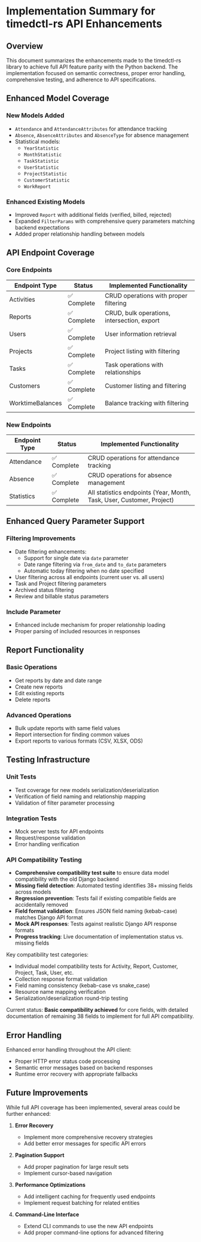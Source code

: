 # Implementation Summary for timedctl-rs API Enhancements

## Overview

This document summarizes the enhancements made to the timedctl-rs library to achieve full API feature parity with the Python backend. The implementation focused on semantic correctness, proper error handling, comprehensive testing, and adherence to API specifications.

## Enhanced Model Coverage

### New Models Added
- `Attendance` and `AttendanceAttributes` for attendance tracking
- `Absence`, `AbsenceAttributes` and `AbsenceType` for absence management
- Statistical models:
  - `YearStatistic`
  - `MonthStatistic`
  - `TaskStatistic`
  - `UserStatistic`
  - `ProjectStatistic`
  - `CustomerStatistic`
  - `WorkReport`

### Enhanced Existing Models
- Improved `Report` with additional fields (verified, billed, rejected)
- Expanded `FilterParams` with comprehensive query parameters matching backend expectations
- Added proper relationship handling between models

## API Endpoint Coverage

### Core Endpoints
| Endpoint Type | Status | Implemented Functionality |
|---------------|--------|---------------------------|
| Activities | ✅ Complete | CRUD operations with proper filtering |
| Reports | ✅ Complete | CRUD, bulk operations, intersection, export |
| Users | ✅ Complete | User information retrieval |
| Projects | ✅ Complete | Project listing with filtering |
| Tasks | ✅ Complete | Task operations with relationships |
| Customers | ✅ Complete | Customer listing and filtering |
| WorktimeBalances | ✅ Complete | Balance tracking with filtering |

### New Endpoints
| Endpoint Type | Status | Implemented Functionality |
|---------------|--------|---------------------------|
| Attendance | ✅ Complete | CRUD operations for attendance tracking |
| Absence | ✅ Complete | CRUD operations for absence management |
| Statistics | ✅ Complete | All statistics endpoints (Year, Month, Task, User, Customer, Project) |

## Enhanced Query Parameter Support

### Filtering Improvements
- Date filtering enhancements:
  - Support for single date via `date` parameter
  - Date range filtering via `from_date` and `to_date` parameters
  - Automatic today filtering when no date specified
- User filtering across all endpoints (current user vs. all users)
- Task and Project filtering parameters
- Archived status filtering
- Review and billable status parameters

### Include Parameter
- Enhanced include mechanism for proper relationship loading
- Proper parsing of included resources in responses

## Report Functionality

### Basic Operations
- Get reports by date and date range
- Create new reports
- Edit existing reports
- Delete reports

### Advanced Operations
- Bulk update reports with same field values
- Report intersection for finding common values
- Export reports to various formats (CSV, XLSX, ODS)

## Testing Infrastructure

### Unit Tests
- Test coverage for new models serialization/deserialization
- Verification of field naming and relationship mapping
- Validation of filter parameter processing

### Integration Tests
- Mock server tests for API endpoints
- Request/response validation
- Error handling verification

### API Compatibility Testing
- **Comprehensive compatibility test suite** to ensure data model compatibility with the old Django backend
- **Missing field detection**: Automated testing identifies 38+ missing fields across models
- **Regression prevention**: Tests fail if existing compatible fields are accidentally removed
- **Field format validation**: Ensures JSON field naming (kebab-case) matches Django API format
- **Mock API responses**: Tests against realistic Django API response formats
- **Progress tracking**: Live documentation of implementation status vs. missing fields

Key compatibility test categories:
- Individual model compatibility tests for Activity, Report, Customer, Project, Task, User, etc.
- Collection response format validation
- Field naming consistency (kebab-case vs snake_case)
- Resource name mapping verification
- Serialization/deserialization round-trip testing

Current status: **Basic compatibility achieved** for core fields, with detailed documentation of remaining 38 fields to implement for full API compatibility.

## Error Handling

Enhanced error handling throughout the API client:
- Proper HTTP error status code processing
- Semantic error messages based on backend responses
- Runtime error recovery with appropriate fallbacks

## Future Improvements

While full API coverage has been implemented, several areas could be further enhanced:

1. **Error Recovery**
   - Implement more comprehensive recovery strategies
   - Add better error messages for specific API errors

2. **Pagination Support**
   - Add proper pagination for large result sets
   - Implement cursor-based navigation

3. **Performance Optimizations**
   - Add intelligent caching for frequently used endpoints
   - Implement request batching for related entities

4. **Command-Line Interface**
   - Extend CLI commands to use the new API endpoints
   - Add proper command-line options for advanced filtering
